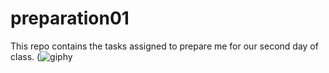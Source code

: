 # preparation01
This repo contains the tasks assigned to prepare me for our second day of class.
(![giphy](https://user-images.githubusercontent.com/97565331/149041939-799b5d77-1b52-4d25-8c94-c47f62681a3c.gif)
